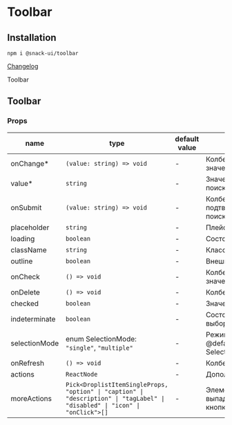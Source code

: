 # Toolbar

## Installation
`npm i @snack-ui/toolbar`

[Changelog](./CHANGELOG.md)

Toolbar

[//]: DOCUMENTATION_SECTION_START
[//]: THIS_SECTION_IS_AUTOGENERATED_PLEASE_DONT_EDIT_IT
## Toolbar
### Props
| name | type | default value | description |
|------|------|---------------|-------------|
| onChange* | `(value: string) => void` | - | Колбек смены значения |
| value* | `string` | - | Значение строки поиска |
| onSubmit | `(value: string) => void` | - | Колбек на подтверждение поиска по строке |
| placeholder | `string` | - | Плейсхолдер |
| loading | `boolean` | - | Состояние загрузки |
| className | `string` | - | Класснейм |
| outline | `boolean` | - | Внешний бордер |
| onCheck | `() => void` | - | Колбек смены значения чекбокса |
| onDelete | `() => void` | - | Колбек удаления |
| checked | `boolean` | - | Значения чекбокса |
| indeterminate | `boolean` | - | Состояние частичного выбора |
| selectionMode | enum SelectionMode: `"single"`, `"multiple"` | - | Режим выбора @default SelectionMode.Multiple |
| onRefresh | `() => void` | - | Колбек обновления |
| actions | `ReactNode` | - | Дополнительный слот |
| moreActions | `Pick<DroplistItemSingleProps, "option" \| "caption" \| "description" \| "tagLabel" \| "disabled" \| "icon" \| "onClick">[]` | - | Элементы выпадающего списка кнопки с действиями |


[//]: DOCUMENTATION_SECTION_END
